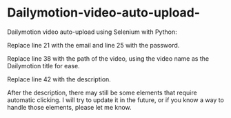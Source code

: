 # Dailymotion-video-auto-upload-

Dailymotion video auto-upload using Selenium with Python:

Replace line 21 with the email and line 25 with the password.

Replace line 38 with the path of the video, using the video name as the Dailymotion title for ease.

Replace line 42 with the description.

After the description, there may still be some elements that require automatic clicking. I will try to update it in the future, or if you know a way to handle those elements, please let me know.
